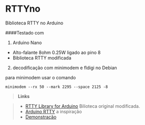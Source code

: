 # RTTYno
Biblioteca RTTY no Arduino

####Testado com
1. Arduino Nano
  * Alto-falante 8ohm 0.25W ligado ao pino 8
  * Biblioteca RTTY modificada
2. decodificação com minimodem e fldigi no Debian

para minimodem usar o comando
```
minimodem --rx 50 --mark 2295 --space 2125 -8
```
>**Links**

> - [RTTY Library for Arduino](http://www.timzaman.com/2011/04/radio-rtty-library-for-arduino/) Bilioteca original modificada.
> - [Arduino RTTY](http://emmanuelgranatello.blogspot.com.br/2012/07/arduino-rtty.html) a inspiração
> - [Demonstração](https://youtu.be/SwSwrsqfsNM)


